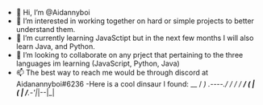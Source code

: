 - 👋 Hi, I’m @Aidannyboi
- 👀 I’m interested in working together on hard or simple projects to better understand them.
- 🌱 I’m currently learning JavaSctipt but in the next few months I will also learn Java, and Python.
- 💞️ I’m looking to collaborate on any prject that pertaining to the three languages im learning (JavaScript, Python, Java)
- 📫 The best way to reach me would be through discord at Aidanannyboi#6236
-Here is a cool dinsaur I found:
               __
              / _)
     _.----._/ /
    /         /
 __/ (  | (  |
/__.-'|_|--|_|
<!---
Aidannyboi/Aidannyboi is a ✨ special ✨ repository because its `README.md` (this file) appears on your GitHub profile.
You can click the Preview link to take a look at your changes.
--->
